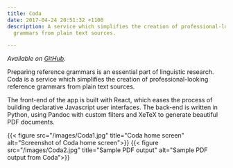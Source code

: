 ```yaml
---
title: Coda
date: 2017-04-24 20:51:32 +1100
description: A service which simplifies the creation of professional-looking reference
  grammars from plain text sources.

---
```

*Available on [GitHub](https://github.com/kdelwat/coda).*

Preparing reference grammars is an essential part of linguistic research. Coda
is a service which simplifies the creation of professional-looking reference
grammars from plain text sources.

The front-end of the app is built with React, which eases the process of
building declarative Javascript user interfaces. The back-end is written in
Python, using Pandoc with custom filters and XeTeX to generate beautiful PDF
documents.

{{< figure src="/images/Coda1.jpg" title="Coda home screen" alt="Screenshot of Coda home screen">}}
{{< figure src="/images/Coda2.jpg" title="Sample PDF output" alt="Sample PDF output from Coda">}}